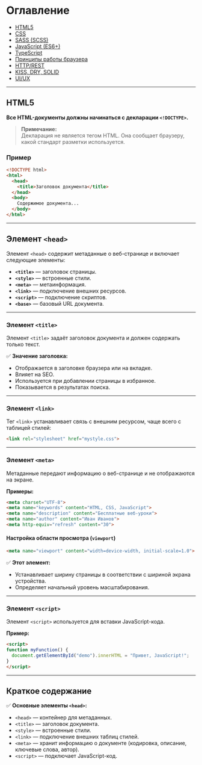 # Оглавление

- [HTML5](#html5)
- [CSS](#css)
- [SASS (SCSS)](#sass-scss)
- [JavaScript (ES6+)](#javascript-es6)
- [TypeScript](#typescript)
- [Принципы работы браузера](#принципы-работы-браузера)
- [HTTP/REST](#httprest)
- [KISS, DRY, SOLID](#kiss-dry-solid)
- [UI/UX](#uiux)

---

## HTML5

**Все HTML-документы должны начинаться с декларации `<!DOCTYPE>`.**

> **Примечание:**  
> Декларация не является тегом HTML. Она сообщает браузеру, какой стандарт разметки используется.

### Пример

```html
<!DOCTYPE html>
<html>
  <head>
    <title>Заголовок документа</title>
  </head>
  <body>
    Содержимое документа...
  </body>
</html>
```

---

## Элемент `<head>`

Элемент `<head>` содержит метаданные о веб-странице и включает следующие элементы:

- **`<title>`** — заголовок страницы.
- **`<style>`** — встроенные стили.
- **`<meta>`** — метаинформация.
- **`<link>`** — подключение внешних ресурсов.
- **`<script>`** — подключение скриптов.
- **`<base>`** — базовый URL документа.

---

### Элемент `<title>`

Элемент `<title>` задаёт заголовок документа и должен содержать только текст.

✅ **Значение заголовка:**

- Отображается в заголовке браузера или на вкладке.
- Влияет на SEO.
- Используется при добавлении страницы в избранное.
- Показывается в результатах поиска.

---

### Элемент `<link>`

Тег `<link>` устанавливает связь с внешним ресурсом, чаще всего с таблицей стилей:

```html
<link rel="stylesheet" href="mystyle.css">
```

---

### Элемент `<meta>`

Метаданные передают информацию о веб-странице и не отображаются на экране.

**Примеры:**

```html
<meta charset="UTF-8">
<meta name="keywords" content="HTML, CSS, JavaScript">
<meta name="description" content="Бесплатные веб-уроки">
<meta name="author" content="Иван Иванов">
<meta http-equiv="refresh" content="30">
```

#### Настройка области просмотра (`viewport`)

```html
<meta name="viewport" content="width=device-width, initial-scale=1.0">
```

✅ **Этот элемент:**

- Устанавливает ширину страницы в соответствии с шириной экрана устройства.
- Определяет начальный уровень масштабирования.

---

### Элемент `<script>`

Элемент `<script>` используется для вставки JavaScript-кода.

**Пример:**

```html
<script>
function myFunction() {
  document.getElementById("demo").innerHTML = "Привет, JavaScript!";
}
</script>
```

---

## Краткое содержание

✅ **Основные элементы `<head>`:**

- `<head>` — контейнер для метаданных.
- `<title>` — заголовок документа.
- `<style>` — встроенные стили.
- `<link>` — подключение внешних таблиц стилей.
- `<meta>` — хранит информацию о документе (кодировка, описание, ключевые слова, автор).
- `<script>` — подключает JavaScript-код.

